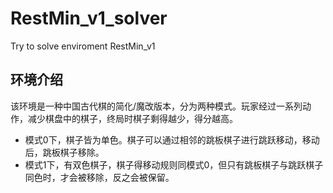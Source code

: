 # RestMin_v1_solver
Try to solve enviroment RestMin_v1

## 环境介绍
该环境是一种中国古代棋的简化/魔改版本，分为两种模式。玩家经过一系列动作，减少棋盘中的棋子，终局时棋子剩得越少，得分越高。
<ul>
<li>模式0下，棋子皆为单色。棋子可以通过相邻的跳板棋子进行跳跃移动，移动后，跳板棋子移除。</li>
<li>模式1下，有双色棋子，棋子得移动规则同模式0，但只有跳板棋子与跳跃棋子同色时，才会被移除，反之会被保留。</li>
</ul>





